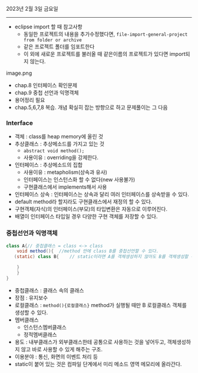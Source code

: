 2023년 2월 3일 금요일

---

- eclipse import 할 때 참고사항
  - 동일한 프로젝트의 내용을 추가수정했다면, `file-import-general-project from folder or archive`
  - 같은 프로젝트 폴더를 임포트한다
  - 이 외에 새로운 프로젝트를 불러올 때 같은이름의 프로젝트가 있다면 import되지 않는다.

image.png

- chap.8 인터페이스 확인문제
- chap.9 중첩 선언과 익명객체
- 용어정리 필요
- chap.5,6,7,8 복습. 개념 확실히 잡는 방향으로 하고 문제풀이는 그 다음

### Interface

- 객체 : class를 heap memory에 올린 것
- 추상클래스 : 추상메소드를 가지고 있는 것
  - `abstract void method();`
  - 사용이유 : overriding을 강제한다.
- 인터페이스 : 추상메소드의 집합
  - 사용이유 : metapholism(상속과 유사)
  - 인터페이스는 인스턴스화 할 수 없다(new 사용불가)
  - 구현클래스에서 implements해서 사용
- 인터페이스 상속 : 인터페이스는 상속과 달리 여러 인터페이스를 상속받을 수 있다.
- default method라 할지라도 구현클래스에서 재정의 할 수 있다.
- 구현객체(자식)의 인터페이스(부모)의 타입변환은 자동으로 이루어진다.
- 배열이 인터페이스 타입일 경우 다양한 구현 객체를 저장할 수 있다.

### 중첩선언과 익명객체

```java
class A{// 중첩클래스 = class <-> class
    void method(){  //method 안에 class B를 중첩선언할 수 있다.
   (static) class B{    // static이라면 A를 객체생성하지 않아도 B를 객체생성할 수 있다.

    }
    }
}
```

- 중첩클래스 : 클래스 속의 클래스
- 장점 : 유지보수
- 로컬클래스 : `method(){로컬클래스}` method가 실행될 때만 B 로컬클래스 객체를 생성할 수 있다.
- 멤버클래스
  - 인스턴스멤버클래스
  - 정적멤버클래스
- 용도 : 내부클래스가 외부클래스한테 공통으로 사용하는 것을 넣어두고, 객체생성하지 않고 바로 사용할 수 있게 해주는 구조.
- 이용분야 : 통신, 화면의 이벤트 처리 등
- static이 붙어 있는 것은 컴파일 단계에서 미리 메소드 영역 메모리에 올라간다.
